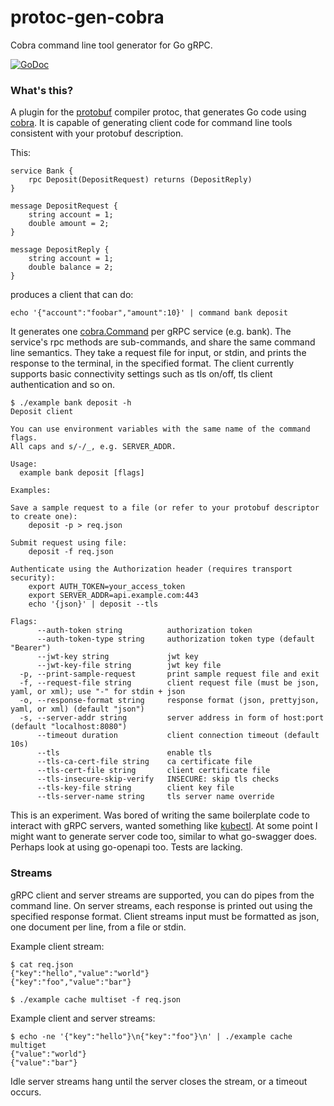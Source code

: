 # protoc-gen-cobra

Cobra command line tool generator for Go gRPC.

[![GoDoc](https://godoc.org/github.com/NathanBaulch/protoc-gen-cobra?status.svg)](https://godoc.org/github.com/NathanBaulch/protoc-gen-cobra)

### What's this?

A plugin for the [protobuf](https://github.com/google/protobuf) compiler protoc, that generates Go code using [cobra](https://github.com/spf13/cobra). It is capable of generating client code for command line tools consistent with your protobuf description.

This:

```
service Bank {
	rpc Deposit(DepositRequest) returns (DepositReply)
}

message DepositRequest {
	string account = 1;
	double amount = 2;
}

message DepositReply {
	string account = 1;
	double balance = 2;
}
```

produces a client that can do:

```
echo '{"account":"foobar","amount":10}' | command bank deposit
```

It generates one [cobra.Command](https://godoc.org/github.com/spf13/cobra#Command) per gRPC service (e.g. bank). The service's rpc methods are sub-commands, and share the same command line semantics. They take a request file for input, or stdin, and prints the response to the terminal, in the specified format. The client currently supports basic connectivity settings such as tls on/off, tls client authentication and so on.

```
$ ./example bank deposit -h
Deposit client

You can use environment variables with the same name of the command flags.
All caps and s/-/_, e.g. SERVER_ADDR.

Usage:
  example bank deposit [flags]

Examples:

Save a sample request to a file (or refer to your protobuf descriptor to create one):
	deposit -p > req.json

Submit request using file:
	deposit -f req.json

Authenticate using the Authorization header (requires transport security):
	export AUTH_TOKEN=your_access_token
	export SERVER_ADDR=api.example.com:443
	echo '{json}' | deposit --tls

Flags:
      --auth-token string          authorization token
      --auth-token-type string     authorization token type (default "Bearer")
      --jwt-key string             jwt key
      --jwt-key-file string        jwt key file
  -p, --print-sample-request       print sample request file and exit
  -f, --request-file string        client request file (must be json, yaml, or xml); use "-" for stdin + json
  -o, --response-format string     response format (json, prettyjson, yaml, or xml) (default "json")
  -s, --server-addr string         server address in form of host:port (default "localhost:8080")
      --timeout duration           client connection timeout (default 10s)
      --tls                        enable tls
      --tls-ca-cert-file string    ca certificate file
      --tls-cert-file string       client certificate file
      --tls-insecure-skip-verify   INSECURE: skip tls checks
      --tls-key-file string        client key file
      --tls-server-name string     tls server name override
```

This is an experiment. Was bored of writing the same boilerplate code to interact with gRPC servers, wanted something like [kubectl](http://kubernetes.io/docs/user-guide/kubectl-overview/). At some point I might want to generate server code too, similar to what go-swagger does. Perhaps look at using go-openapi too. Tests are lacking.

### Streams

gRPC client and server streams are supported, you can do pipes from the command line. On server streams, each response is printed out using the specified response format. Client streams input must be formatted as json, one document per line, from a file or stdin.

Example client stream:

```
$ cat req.json
{"key":"hello","value":"world"}
{"key":"foo","value":"bar"}

$ ./example cache multiset -f req.json
```

Example client and server streams:

```
$ echo -ne '{"key":"hello"}\n{"key":"foo"}\n' | ./example cache multiget
{"value":"world"}
{"value":"bar"}
```

Idle server streams hang until the server closes the stream, or a timeout occurs.
